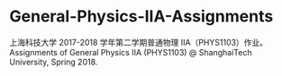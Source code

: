 # General-Physics-IIA-Assignments
上海科技大学 2017-2018 学年第二学期普通物理 IIA（PHYS1103）作业。Assignments of General Physics IIA (PHYS1103) @ ShanghaiTech University, Spring 2018.
